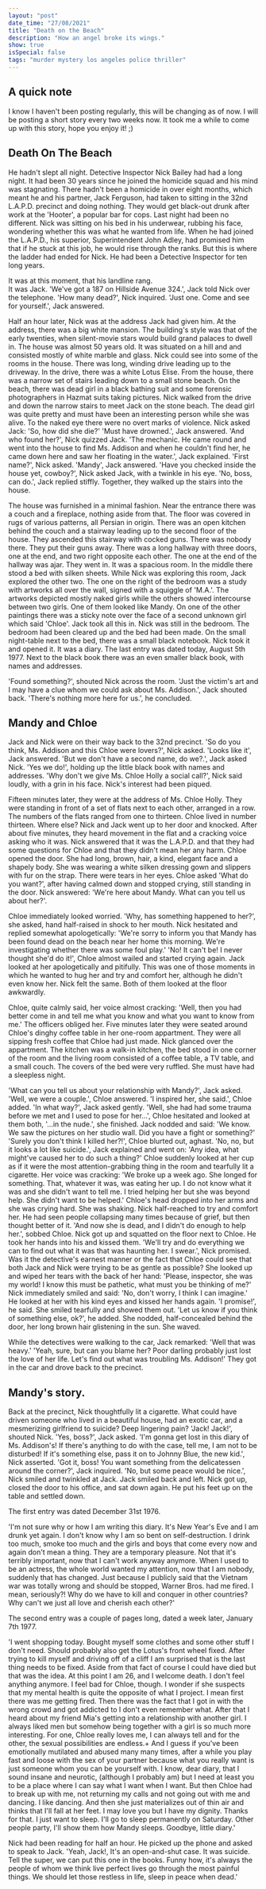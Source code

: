 ```yaml
---
layout: "post"
date_time: "27/08/2021"
title: "Death on the Beach"
description: "How an angel broke its wings."
show: true
isSpecial: false
tags: "murder mystery los angeles police thriller"
---
```


## A quick note

I know I haven't been posting regularly, this will be changing as of now. I will be posting a short story every two weeks now. It took me a while to come up with this story, hope you enjoy it! ;)

## Death On The Beach

He hadn't slept all night.
Detective Inspector Nick Bailey had had a long night.
It had been 30 years since he joined the homicide squad and his mind was stagnating.
There hadn't been a homicide in over eight months, which meant he and his partner, Jack Ferguson, had taken to sitting in the 32nd L.A.P.D. precinct and doing nothing. They would get black-out drunk after work at the 'Hooter', a popular bar for cops.
Last night had been no different.
Nick was sitting on his bed in his underwear, rubbing his face, wondering whether this was what he wanted from life.
When he had joined the L.A.P.D., his superior, Superintendent John Adley, had promised him that if he stuck at this job, he would rise through the ranks.
But this is where the ladder had ended for Nick.
He had been a Detective Inspector for ten long years.

It was at this moment, that his landline rang. 	
It was Jack.
'We've got a 187 on Hillside Avenue 324.', Jack told Nick over the telephone.
'How many dead?', Nick inquired.
'Just one. Come and see for yourself.', Jack answered.

Half an hour later, Nick was at the address Jack had given him.
At the address, there was a big white mansion. The building's style was that of the early twenties, when silent-movie stars would build grand palaces to dwell in.
The house was almost 50 years old.
It was situated on a hill and and consisted mostly of white marble and glass.
Nick could see into some of the rooms in the house.
There was long, winding drive leading up to the driveway.
In the drive, there was a white Lotus Elise.
From the house, there was a narrow set of stairs leading down to a small stone beach.
On the beach, there was dead girl in a black bathing suit and some forensic photographers in Hazmat suits taking pictures.
Nick walked from the drive and down the narrow stairs to meet Jack on the stone beach.
The dead girl was quite pretty and must have been an interesting person while she was alive.
To the naked eye there were no overt marks of violence.
Nick asked Jack: 'So, how did she die?'
'Must have drowned.', Jack answered.
'And who found her?', Nick quizzed Jack.
'The mechanic. He came round and went into the house to find Ms. Addison and when he couldn't find her, he came down here and saw her floating in the water.', Jack explained.
'First name?', Nick asked.
'Mandy', Jack answered.
'Have you checked inside the house yet, cowboy?', Nick asked Jack, with a twinkle in his eye.
'No, boss, can do.', Jack replied stiffly.
Together, they walked up the stairs into the house.

The house was furnished in a minimal fashion.
Near the entrance there was a couch and a fireplace, nothing aside from that.
The floor was covered in rugs of various patterns, all Persian in origin.
There was an open kitchen behind the couch and a stairway leading up to the second floor of the house.
They ascended this stairway with cocked guns.
There was nobody there. They put their guns away.
There was a long hallway with three doors, one at the end, and two right opposite each other.
The one at the end of the hallway was ajar. They went in.
It was a spacious room. In the middle there stood a bed with silken sheets. While Nick was exploring this room, Jack explored the other two.
The one on the right of the bedroom was a study with artworks all over the wall, signed with a squiggle of 'M.A.'. The artworks depicted mostly naked girls while the others showed
intercourse between two girls. One of them looked like Mandy. On one of the other paintings there was a sticky note over the face of a second unknown girl which said 'Chloe'. Jack took all this in.
Nick was still in the bedroom. The bedroom had been cleared up and the bed had been made. On the small night-table next to the bed, there was a small black notebook. Nick took it and opened it.
It was a diary. The last entry was dated today, August 5th 1977. Next to the black book there was an even smaller black book, with names and addresses.

'Found something?', shouted Nick across the room. 'Just the victim's art and I may have a clue whom we could ask about Ms. Addison.', Jack shouted back. 'There's nothing more here for us.', he concluded.

## Mandy and Chloe

Jack and Nick were on their way back to the 32nd precinct. 'So do you think, Ms. Addison and this Chloe were lovers?', Nick asked. 'Looks like it', Jack answered. 'But we don't have a second name, do we?.', Jack asked Nick. 'Yes we do!', holding up the little black book with names and addresses. 'Why don't we give Ms. Chloe Holly a social call?', Nick said loudly, with a grin in his face. Nick's interest had been piqued.

Fifteen minutes later, they were at the address of Ms. Chloe Holly. They were standing in front of a set of flats next to each other, arranged in a row. The numbers of the flats ranged from one to thirteen. Chloe lived in number thirteen. Where else? Nick and Jack went up to her door and knocked. After about five minutes, they heard movement in the flat and a cracking voice asking who it was. Nick answered that it was the
L.A.P.D. and that they had some questions for Chloe and that they didn't mean her any harm. Chloe opened the door. She had long, brown, hair, a kind, elegant face and a shapely body. She was wearing a white silken dressing gown and slippers with fur on the strap. There were tears in her eyes. Chloe asked 'What do you want?', after having calmed down and stopped crying, still standing in the door. Nick answered: 'We're here about Mandy. What can you tell us about her?'.

Chloe immediately looked worried. 'Why, has something happened to her?', she asked, hand half-raised in shock to her mouth. Nick hesitated and replied somewhat apologetically: 'We're sorry to inform you that Mandy has been found dead on the beach near her home this morning. We're investigating whether there was some foul play.' 'No! It can't be! I never thought she'd do it!', Chloe almost wailed and started crying again. Jack looked at her apologetically and pitifully. This was one of those moments in which he wanted to hug her and try and comfort her, although he didn't even know her. Nick felt the same. Both of them looked at the floor awkwardly.

Chloe, quite calmly said, her voice almost cracking: 'Well, then you had better come in and tell me what you know and what you want to know from me.' The officers obliged her. Five minutes later they were seated around Chloe's dinghy coffee table in her one-room appartment. They were all sipping fresh coffee that Chloe had just made. Nick glanced over the appartment. The kitchen was a walk-in kitchen, the bed stood in one corner of the room and the living room consisted of a coffee table, a TV table, and a small couch. The covers of the bed were very ruffled. She must have had a sleepless night.

'What can you tell us about your relationship with Mandy?', Jack asked. 'Well, we were a couple.', Chloe answered. 'I inspired her, she said.', Chloe added. 'In what way?', Jack asked gently. 'Well, she had had some trauma before we met and I used to pose for her...', Chloe hesitated and looked at them both, '...in the nude.', she finished. Jack nodded and said: 'We know. We saw the pictures on her studio wall. Did you have a fight or something?' 'Surely you don't think I killed her?!', Chloe blurted out, aghast. 'No, no, but it looks a lot like suicide.', Jack explained and went on: 'Any idea, what might've caused her to do such a thing?'
Chloe suddenly looked at her cup as if it were the most attention-grabbing thing in the room and tearfully lit a cigarette. Her voice was cracking: 'We broke up a week ago. She longed for something. That, whatever it was, was eating her up. I do not know what it was and she didn't want to tell me. I tried helping her but she was beyond help. She didn't want to be helped.' Chloe's head dropped into her arms and she was crying hard. She was shaking. Nick half-reached to try and comfort her. He had seen people collapsing many times because of grief, but then thought better of it. 'And now she is dead, and I didn't do enough to help her.', sobbed Chloe. Nick got up and squatted on the floor next to Chloe. He took her hands into his and kissed them. 'We'll try and do everything we can to find out what it was that was haunting her. I swear.', Nick promised. Was it the detective's earnest manner or the fact that Chloe could see that both Jack and Nick were trying to be as gentle as possible? She looked up and wiped her tears with the back of her hand: 'Please, inspector, she was my world! I know this must be pathetic, what must you be thinking of me?' Nick immediately smiled and said: 'No, don't worry, I think I can imagine.' He looked at her with his kind eyes and kissed her hands again. 'I promise!', he said. She smiled tearfully and showed them out. 'Let us know if you think of something else, ok?', he added. She nodded, half-concealed behind the door, her long brown hair glistening in the sun. She waved.

While the detectives were walking to the car, Jack remarked: 'Well that was heavy.' 'Yeah, sure, but can you blame her? Poor darling probably just lost the love of her life. Let's find out what was troubling Ms. Addison!' They got in the car and drove back to the precinct.

## Mandy's story.

Back at the precinct, Nick thoughtfully lit a cigarette. What could have driven someone who lived in a beautiful house, had an exotic car, and a mesmerizing girlfriend to suicide? Deep lingering pain? 'Jack! Jack!', shouted Nick. 'Yes, boss?', Jack asked. 'I'm gonna get lost in this diary of Ms. Addison's! If there's anything to do with the case, tell me, I am not to be disturbed! If it's something else, pass it on to Johnny Blue, the new kid.', Nick asserted. 'Got it, boss! You want something from the delicatessen around the corner?', Jack inquired. 'No, but some peace would be nice.', Nick smiled and twinkled at Jack. Jack smiled back and left. Nick got up, closed the door to his office, and sat down again. He put his feet up on the table and settled down.

The first entry was dated December 31st 1976.

'I'm not sure why or how I am writing this diary. It's New Year's Eve and I am drunk yet again. I don't know why I am so bent on self-destruction. I drink too much, smoke too much and the girls and boys that come every now and again don't mean a thing. They are a temporary pleasure. Not that it's terribly important, now that I can't work anyway anymore. When I used to be an actress, the whole world wanted my attention, now that I am nobody, suddenly that has changed. Just because I publicly said that the Vietnam war was totally wrong and should be stopped, Warner Bros. had me fired. I mean, seriously?! Why do we have to kill and conquer in other countries? Why can't we just all love and cherish each other?'

The second entry was a couple of pages long, dated a week later, January 7th 1977.

'I went shopping today. Bought myself some clothes and some other stuff I don't need. Should probably also get the Lotus's front wheel fixed. After trying to kill myself and driving off of a cliff I am surprised that is the last thing needs to be fixed. Aside from that fact of course I could have died but that was the idea. At this point I am 26, and I welcome death. I don't feel anything anymore. I feel bad for Chloe, though. I wonder if she suspects that my mental health is quite the opposite of what I project. I mean first there was me getting fired. Then there was the fact that I got in with the wrong crowd and got addicted to I don't even remember what. After that I heard about my friend Mia's getting into a relationship with another girl. I always liked men but somehow being together with a girl is so much more interesting. For one, Chloe really loves me, I can always tell and for the other, the sexual possibilities are endless.+
And I guess if you've been emotionally mutilated and abused many many times, after a while you play fast and loose with the sex of your partner because what you really want is just someone whom you can be yourself with. I know, dear diary, that I sound insane and neurotic, (although I probably am) but I need at least you to be a place where I can say what I want when I want. But then Chloe had to break up with me, not returning my calls and not going out with me and dancing. I like dancing. And then she just materializes out of thin air and thinks that I'll fall at her feet. I may love you but I have my dignity. Thanks for that. I just want to sleep. I'll go to sleep permanently on Saturday. Other people party, I'll show them how Mandy sleeps. Goodbye, little diary.'

Nick had been reading for half an hour. He picked up the phone and asked to speak to Jack. 'Yeah, Jack!, It's an open-and-shut case. It was suicide. Tell the super, we can put this one in the books. Funny how, it's always the people of whom we think live perfect lives go through the most painful things. We should let those restless in life, sleep in peace when dead.'

